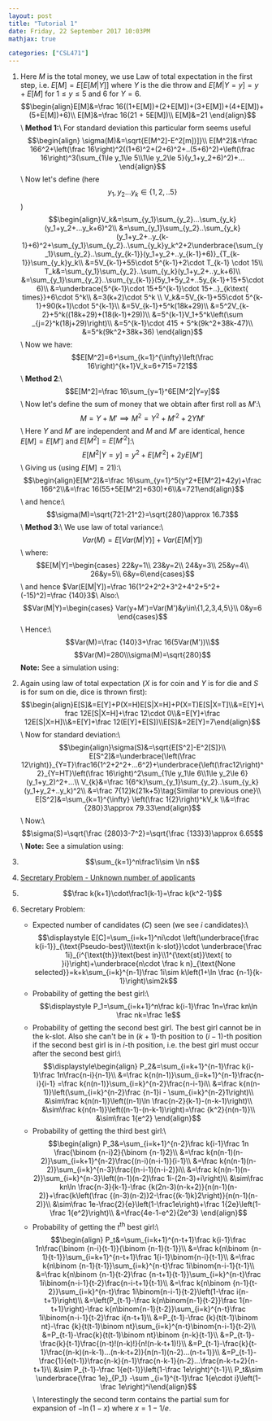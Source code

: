 ```yaml
---
layout: post
title: "Tutorial 1"
date: Friday, 22 September 2017 10:03PM
mathjax: true

categories: ["CSL471"]
---
```

1. Here $M$ is the total money, we use Law of total expectation in the first step, i.e. $E[M]=E[E[M|Y]]$ where $Y$ is the die throw and $E[M|Y=y] = y+ E[M]$ for $1\le y \le 5$ and $6$ for $Y=6$.
  $$\begin{align}E[M]&=\frac 16((1+E[M])+(2+E[M])+(3+E[M])+(4+E[M])+(5+E[M])+6)\\
  E[M]&=\frac 16(21 + 5E[M])\\
  E[M]&=21
  \end{align}$$\\
  **Method 1:**\\
  For standard deviation this particular form seems useful
  $$\begin{align}
  \sigma(M)&=\sqrt{E[M^2]-E^2[m])]}\\
  E[M^2]&=\frac 166^2+\left(\frac 16\right)^2((1+6)^2+(2+6)^2+..(5+6)^2)+\left(\frac 16\right)^3(\sum_{1\le y_1\le 5\\1\le y_2\le 5}(y_1+y_2+6)^2)+...
  \end{align}$$\\
  Now let's define (here $$y_1,y_2...y_k\in\{1,2,..5\}$$) $$\begin{align}V_k&=\sum_{y_1}\sum_{y_2}...\sum_{y_k}(y_1+y_2+...y_k+6)^2\\
  &=\sum_{y_1}\sum_{y_2}..\sum_{y_k}(y_1+y_2+..y_{k-1}+6)^2+\sum_{y_1}\sum_{y_2}..\sum_{y_k}y_k^2+2\underbrace{\sum_{y_1}\sum_{y_2}..\sum_{y_{k-1}}(y_1+y_2+..y_{k-1}+6)}_{T_{k-1}}\sum_{y_k}y_k\\
  &=5V_{k-1}+55\cdot 5^{k-1}+2\cdot T_{k-1} \cdot 15\\
  T_k&=\sum_{y_1}\sum_{y_2}..\sum_{y_k}(y_1+y_2+..y_k+6)\\
  &=\sum_{y_1}\sum_{y_2}..\sum_{y_{k-1}}(5y_1+5y_2+..5y_{k-1}+15+5\cdot 6)\\
  &=\underbrace{5^{k-1}\cdot 15+5^{k-1}\cdot 15+..}_{k\text{ times}}+6\cdot 5^k\\
  &=3(k+2)\cdot 5^k \\
  V_k&=5V_{k-1}+55\cdot 5^{k-1}+90(k+1)\cdot 5^{k-1}\\
  &=5V_{k-1}+5^k(18k+29)\\
  &=5^2V_{k-2}+5^k((18k+29)+(18(k-1)+29))\\
  &=5^{k-1}V_1+5^k\left(\sum _{j=2}^k(18j+29)\right)\\
  &=5^{k-1}\cdot 415 + 5^k(9k^2+38k-47)\\
  &=5^k(9k^2+38k+36)
  \end{align}$$\\
    Now we have:
    $$E[M^2]=6+\sum_{k=1}^{\infty}\left(\frac 16\right)^{k+1}V_k=6+715=721$$\\
    **Method 2**:\\
    $$E[M^2]=\frac 16\sum_{y=1}^6E[M^2|Y=y]$$\\
    Now let's define the sum of money that we obtain after first roll as $M'$:\\
    $$M=Y+M'\implies M^2=Y^2+M'^2+2YM'$$\\
    Here $Y$ and $M'$ are independent and $M$ and $M'$ are identical, hence $E[M]=E[M']$ and $E[M^2]=E[M'^2]$:\\
    $$E[M^2|Y=y]=y^2+E[M'^2]+2yE[M']$$\\
    Giving us (using $E[M]=21$):\\
    $$\begin{align}E[M^2]&=\frac 16\sum_{y=1}^5(y^2+E[M^2]+42y)+\frac 166^2\\&=\frac 16(55+5E[M^2]+630)+6\\&=721\end{align}$$\\
    and hence:\\
    $$\sigma(M)=\sqrt{721-21^2}=\sqrt{280}\approx 16.73$$\\
    **Method 3**:\\
    We use law of total variance:\\ $$Var(M)=E[Var(M|Y)]+Var(E[M|Y])$$\\
    where:
    $$E[M|Y]=\begin{cases}
    22&y=1\\
    23&y=2\\
    24&y=3\\
    25&y=4\\
    26&y=5\\
    6&y=6\end{cases}$$\\
    and hence $Var(E[M|Y])=\frac 16(1^2+2^2+3^2+4^2+5^2+(-15)^2)=\frac {140}3$\\
    Also:\\
    $$Var(M|Y)=\begin{cases}
    Var(y+M')=Var(M')&y\in\{1,2,3,4,5\}\\
    0&y=6
    \end{cases}$$\\
    Hence:\\
    $$Var(M)=\frac {140}3+\frac 16(5Var(M'))\\$$
    $$Var(M)=280\\\sigma(M)=\sqrt{280}$$
    **Note:** See a simulation using:
    <script src="https://gist.github.com/adityagupta1089/0e3154f94c667ef3e14f165659cf5189.js"></script>

2. Again using law of total expectation ($X$ is for coin and $Y$ is for die and $S$ is for sum on die, dice is thrown first):
   $$\begin{align}E[S]&=E[Y]+P(X=H)E[S|X=H]+P(X=T)E[S|X=T]\\&=E[Y]+\frac 12E[S|X=H]+\frac 12\cdot 0\\&=E[Y]+\frac 12E[S|X=H]\\&=E[Y]+\frac 12(E[Y]+E[S])\\E[S]&=2E[Y]=7\end{align}$$\\
   Now for standard deviation:\\
$$\begin{align}\sigma(S)&=\sqrt{E[S^2]-E^2[S]}\\
E[S^2]&=\underbrace{\left(\frac 12\right)}_{Y=T}\frac16(1^2+2^2+...6^2)+\underbrace{\left(\frac12\right)^2}_{Y=HT}\left(\frac 16\right)^2\sum_{1\le y_1\le 6\\1\le y_2\le 6}(y_1+y_2)^2+...\\
V_{k}&=\frac 1{6^k}\sum_{y_1}\sum_{y_2}..\sum_{y_k}(y_1+y_2+..y_k)^2\\
&=\frac 7{12}k(21k+5)\tag{Similar to previous one}\\
E[S^2]&=\sum_{k=1}^{\infty} \left(\frac 1{2}\right)^kV_k
\\&=\frac {280}3\approx 79.33\end{align}$$\\
   Now:\\
   $$\sigma(S)=\sqrt{\frac {280}3-7^2}=\sqrt{\frac {133}3}\approx 6.65$$\\
   **Note:** See a simulation using:
   <script src="https://gist.github.com/adityagupta1089/6d28763f7720043ca161ad5af8535be1.js"></script>
3. $$\sum_{k=1}^n\frac1i\sim \ln n$$
4. [Secretary Problem - Unknown number of applicants](https://en.wikipedia.org/wiki/Secretary_problem#Unknown_number_of_applicants)

5. $$\frac k{k+1}\cdot\frac1{k-1}=\frac k{k^2-1}$$

6. Secretary Problem:
    - Expected number of candidates ($C$) seen (we see $i$ candidates):\\
      $$\displaystyle E[C]=\sum_{i=k+1}^ni\cdot \left(\underbrace{\frac k{i-1}}_{\text{Pseudo-best}\\\text{in k-slot}}\cdot \underbrace{\frac 1i}_{i^{\text{th}}\text{best in}\\1^{\text{st}}\text{ to }i}\right)+\underbrace{n\cdot \frac k n}_{\text{None selected}}=k+k\sum_{i=k}^{n-1}\frac 1i\sim k\left(1+\ln \frac {n-1}{k-1}\right)\sim2k$$
    - Probability of getting the best girl:\\
      $$\displaystyle P_1=\sum_{i=k+1}^n\frac k{i-1}\frac 1n=\frac kn\ln \frac nk=\frac 1e$$
    - Probability of getting the second best girl. The best girl cannot be in the k-slot. Also she can't be in $(k+1)$-th position to $(i-1)$-th position if the second best girl is in $i$-th position, i.e. the best girl must occur after the second best girl:\\
      $$\displaystyle\begin{align} P_2&=\sum_{i=k+1}^{n-1}\frac k{i-1}\frac 1n\frac{n-i}{n-1}\\
      &=\frac k{n(n-1)}\sum_{i=k+1}^{n-1}\frac{n-i}{i-1}
      =\frac k{n(n-1)}\sum_{i=k}^{n-2}\frac{n-i-1}i\\
      &=\frac k{n(n-1)}\left(\sum_{i=k}^{n-2}\frac {n-1}i - \sum_{i=k}^{n-2}1\right)\\
      &\sim\frac k{n(n-1)}\left((n-1)\ln \frac{n-2}{k-1}-(n-k-1)\right)\\
      &\sim\frac k{n(n-1)}\left((n-1)-(n-k-1)\right)=\frac {k^2}{n(n-1)}\\
      &\sim\frac 1{e^2}
      \end{align}$$
    - Probability of getting the third best girl:\\
      $$\begin{align}
      P_3&=\sum_{i=k+1}^{n-2}\frac k{i-1}\frac 1n \frac{\binom {n-i}2}{\binom {n-1}2}\\
      &=\frac k{n(n-1)(n-2)}\sum_{i=k+1}^{n-2}\frac{(n-i)(n-i-1)}{i-1}\\
      &=\frac k{n(n-1)(n-2)}\sum_{i=k}^{n-3}\frac{(n-i-1)(n-i-2)}i\\
      &=\frac k{n(n-1)(n-2)}\sum_{i=k}^{n-3}\left((n-1)(n-2)\frac 1i-(2n-3)+i\right)\\
      &\sim\frac kn\ln \frac{n-3}{k-1}-\frac {k(2n-3)(n-k+2)}{n(n-1)(n-2)}+\frac{k\left(\frac {(n-3)(n-2)}2-\frac{(k-1)k}2\right)}{n(n-1)(n-2)}\\
      &\sim\frac 1e-\frac{2}{e}\left(1-\frac1e\right)+\frac 1{2e}\left(1-\frac 1{e^2}\right)\\
      &=\frac{4e-1-e^2}{2e^3}
      \end{align}$$
    - Probability of getting the $t^{\text{th}}$ best girl:\\
      $$\begin{align}
      P_t&=\sum_{i=k+1}^{n-t+1}\frac k{i-1}\frac 1n\frac{\binom {n-i}{t-1}}{\binom {n-1}{t-1}}\\
      &=\frac k{n\binom {n-1}{t-1}}\sum_{i=k+1}^{n-t+1}\frac 1{i-1}\binom{n-i}{t-1}\\
      &=\frac k{n\binom {n-1}{t-1}}\sum_{i=k}^{n-t}\frac 1i\binom{n-i-1}{t-1}\\
      &=\frac k{n\binom {n-1}{t-2}\frac {n-t+1}{t-1}}\sum_{i=k}^{n-t}\frac 1i\binom{n-i-1}{t-2}\frac{n-i-t+1}{t-1}\\
      &=\frac k{n\binom {n-1}{t-2}}\sum_{i=k}^{n-t}\frac 1i\binom{n-i-1}{t-2}\left(1-\frac i{n-t+1}\right)\\
      &=\left(P_{t-1}-\frac k{n\binom{n-1}{t-2}}\frac 1{n-t+1}\right)-\frac k{n\binom{n-1}{t-2}}\sum_{i=k}^{n-t}\frac 1i\binom{n-i-1}{t-2}\frac i{n-t+1}\\
      &=P_{t-1}-\frac {k}{t(t-1)\binom nt}-\frac {k}{t(t-1)\binom nt}\sum_{i=k}^{n-t}\binom{n-i-1}{t-2}\\
      &=P_{t-1}-\frac{k}{t(t-1)\binom nt}\binom {n-k}{t-1}\\
      &=P_{t-1}-\frac{k}{t-1}\frac{(n-t)!(n-k)!}{n!(n-k-t+1)!}\\
      &=P_{t-1}-\frac{k}{t-1}\frac{(n-k)(n-k-1)...(n-k-t+2)}{n(n-1)(n-2)...(n-t+1)}\\
      &=P_{t-1}-\frac{1}{e(t-1)}\frac{n-k}{n-1}\frac{n-k-1}{n-2}...\frac{n-k-t+2}{n-t+1}\\
      &\sim P_{t-1}-\frac 1{e(t-1)}\left(1-\frac 1e\right)^{t-1}\\
      P_t&\sim \underbrace{\frac 1e}_{P_1} -\sum _{i=1}^{t-1}\frac 1{e\cdot i}\left(1-\frac 1e\right)^i\end{align}$$\\
      Interestingly the second term contains the partial sum for expansion of $-\ln(1-x)$ where $x=1-1/e$.
